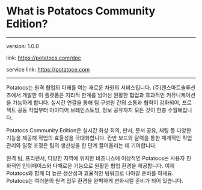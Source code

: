 # What is Potatocs Community Edition?

---
version: 1.0.0

link: https://potatocs.com/doc

service link: https://potatoce.com

---

Potatocs는 원격 협업의 미래를 여는 새로운 차원의 서비스입니다. (주)엔스마트솔루션즈에서 개발한 이 플랫폼은 지리적 한계를 넘어선 원활한 협업과 효과적인 커뮤니케이션을 가능하게 합니다. 실시간 연결을 통해 팀 구성원 간의 소통과 협력이 강화되어, 프로젝트 공동 작업부터 아이디어 브레인스토밍, 정보 공유까지 모든 것이 한층 수월해집니다.

Potatocs Community Edition은 실시간 화상 회의, 판서, 문서 공유, 채팅 등 다양한 기능을 제공해 작업의 효율성을 극대화합니다. 칸반 보드와 달력을 통한 체계적인 작업 관리와 일정 조정은 팀의 생산성을 한 단계 끌어올리는 데 기여합니다.

원격 팀, 프리랜서, 다양한 지역에 위치한 비즈니스에 이상적인 Potatocs는 사용자 친화적인 인터페이스와 다채로운 기능으로 원활한 협업 환경을 제공합니다. 이제 Potatocs와 함께 더 높은 생산성과 효율적인 팀워크로 나아갈 준비를 하세요. Potatocs는 여러분의 원격 업무 환경을 완벽하게 변화시킬 준비가 되어 있습니다.
